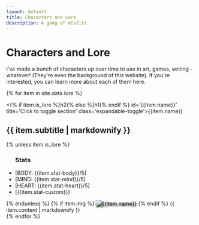 ```yaml
---
layout: default
title: Characters and Lore
description: A gang of misfits
---
```

# Characters and Lore

I've made a bunch of characters up over time to use in art, games, writing - whatever! (They're even the background of this website). If you're interested, you can learn more about each of them here.

{% for item in site.data.lore %}
<!--Expandable section-->
<div class='expandable' style='background-color:{{item.bgcolor}};'>
    <!-- The actual toggle button-->
    <{% if item.is_lore %}h2{% else %}h1{% endif %} id='{{item.name}}' title='Click to toggle section' class='expandable-toggle'>{{item.name}}</{% if item.is_lore %}h2{% else %}h1{% endif %}>
    <!-- Content to show -->
    <div class='expandable-content'>
    <h2>{{ item.subtitle | markdownify }}</h2>
    {% unless item.is_lore %}
        <ul class='stats'>
            <h3>Stats</h3>
            <li>[BODY: {{item.stat-body}}/5]</li>
            <li>[MIND: {{item.stat-mind}}/5]</li>
            <li>[HEART: {{item.stat-heart}}/5]</li>
            <li>[{{item.stat-custom}}]</li>
        </ul>
    {% endunless %}
    {% if item.img %}
    <img alt='{{item.name}}' src='{{item.img}}' style='filter:drop-shadow(2px 2px 2px black);'>
    {% endif %}
    {{ item.content | markdownify }}
    </div>
</div>
{% endfor %}
